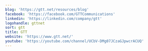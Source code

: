 ```yaml
---
blog: 'https://gtt.net/resources/blog'
facebook: 'https://facebook.com/GTTCommunications'
linkedin: 'https://linkedin.com/company/gtt'
logohandle: gttnet
sort: gtt
title: GTT
website: 'https://www.gtt.net/'
youtube: 'https://youtube.com/channel/UCbV-DMg07JCzaGJpwcrACUQ'
---
```

